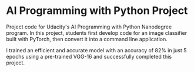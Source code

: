 # AI Programming with Python Project

Project code for Udacity's AI Programming with Python Nanodegree program. In this project, students first develop code for an image classifier built with PyTorch, then convert it into a command line application.

I trained an efficient and accurate model with an accuracy of 82% in just 5 epochs using a pre-trained VGG-16 and successfully completed this project.
